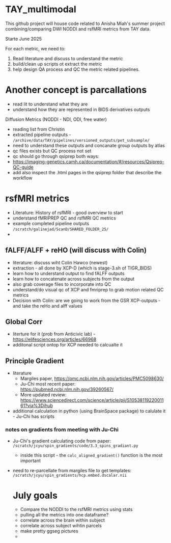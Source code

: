 # TAY_multimodal

This github project will house code related to Anisha Miah's summer project combining/comparing DWI NODDI and rsfMRI metrics from TAY data.

Starte June 2025

For each metric, we need to:

1. Read literature and discuss to understand the metric
2. build/clean up scripts ot extract the metric
3. help design QA process and QC the metric related pipelines.

# Another concept is parcallations

 - read lit to understand what they are
 - understand how they are represented in BIDS derivatives outputs

Diffusion Metrics (NODDI - NDI, ODI, free water)
- reading list from Christin
- extracted pipeline outputs - `/archive/data/TAY/pipelines/versioned_outputs/pet_subsample/`
- need to understand these outputs and concanate group outputs by atlas
- qc files exists but QC process not set
-   qc should go through qsiprep both ways:
-    https://imaging-genetics.camh.ca/documentation/#/resources/Qsiprep-QC-guide
-    add also inspect the .html pages in the qsiprep folder that describe the workflow

# rsfMRI metrics

- Literature: History of rsfMRI - good overview to start 
- understand fMRIPREP QC and rsfMRI QC metrics
 - example completed pipeline outputs `/scratch/galinejad/ScanD/SHARED_FOLDER_25/`
 - 
## fALFF/ALFF + reHO (will discuss with Colin)

 - literature: discuss wiht Colin Hawco (newest)
 - extraction - all done by XCP-D (which is stage-3.sh of TIGR_BIDS)
 -   learn how to understand output to find fALFF outputs
 -   learn how to concatenate across subjects from the output
 -   also grab coverage files to incorporate into QC
 -   understand/do visual qc of XCP and fmriprep to grab motion related QC metrics
 -   Decision with Colin: are we going to work from the GSR XCP-outputs - and take the reHo and alff values

## Global Corr
 - literture for it (prob from Anticivic lab) - https://elifesciences.org/articles/66968
 - additonal script ontop for XCP needed to calcualte it

## Principle Gradient
 - literature
    - Margiles paper, https://pmc.ncbi.nlm.nih.gov/articles/PMC5098630/
    - Ju-Chi most recent paper: https://pubmed.ncbi.nlm.nih.gov/39260567/
    - More updated review: https://www.sciencedirect.com/science/article/pii/S1053811922001161?via%3Dihub
 - additional calculation in python (using BrainSpace package) to calulate it - Ju-Chi has scripts

### notes on gradients from meeting with Ju-Chi
 - Ju-Chi's gradient calculating code from paper: `/scratch/jcyu/spin_gradients/code/3.3_spins_gradiant.py`
   - inside this script - the `calc_aligned_gradient()` function is the most important  
 - need to re-parcellate from margiles file to get templates: `/scratch/jcyu/spin_gradients/hcp.embed.dscalar.nii`


   # July goals

    - Compare the NODDI to the rsfMRI metrics using stats
    - pulling all the metrics into one dataframe?
    - correlate across the brain within subject
    - correlate across subject wihtin parcels
    - make pretty ggseg pictures
    - 
